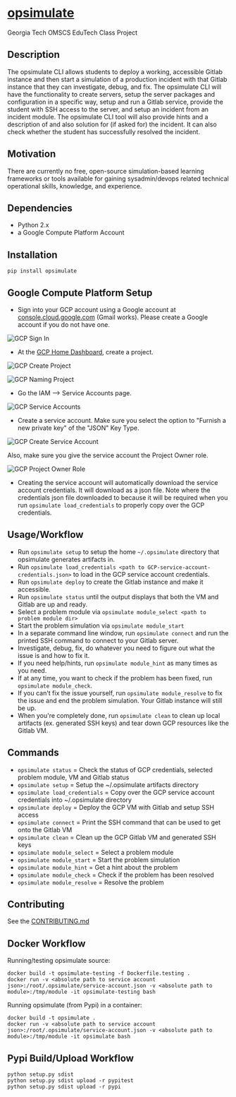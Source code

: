 # [opsimulate](https://pypi.python.org/pypi/opsimulate)
Georgia Tech OMSCS EduTech Class Project

## Description

The opsimulate CLI allows students to deploy a working, accessible Gitlab instance and then start a simulation of a production incident with that Gitlab instance that they can investigate, debug, and fix. The opsimulate CLI will have the functionality to create servers, setup the server packages and configuration in a specific way, setup and run a Gitlab service, provide the student with SSH access to the server, and setup an incident from an incident module. The opsimulate CLI tool will also provide hints and a description of and also solution for (if asked for) the incident. It can also check whether the student has successfully resolved the incident.

## Motivation

There are currently no free, open-source simulation-based learning frameworks or tools available for gaining sysadmin/devops related technical operational skills, knowledge, and experience. 

## Dependencies

- Python 2.x
- a Google Compute Platform Account

## Installation

`pip install opsimulate`

## Google Compute Platform Setup 

- Sign into your GCP account using a Google account at [console.cloud.google.com](console.cloud.google.com) (Gmail works). Please create a Google account if you do not have one.

![GCP Sign In](/docs/screenshots/gcp-sign-in.png?raw=true "GCP Sign In")

- At the [GCP Home Dashboard](https://console.cloud.google.com/projectselector/home/dashboard), create a project.

![GCP Create Project](/docs/screenshots/create-project.png?raw=true "GCP Create Project")

![GCP Naming Project](/docs/screenshots/naming-project.png?raw=true "GCP Naming Project")

- Go the IAM --> Service Accounts page.

![GCP Service Accounts](/docs/screenshots/service-accounts-in-menu.png?raw=true "GCP Service Accounts")

- Create a service account. Make sure you select the option to "Furnish a new private key"
  of the "JSON" Key Type.

![GCP Create Service Account](/docs/screenshots/create-service-account.png?raw=true "GCP Create Service Account")

Also, make sure you give the service account the Project Owner role.

![GCP Project Owner Role](/docs/screenshots/service-account-role.png?raw=true "GCP Project Owner Role")

- Creating the service account will automatically download the service account credentials. It will download as a json file. Note where the credentials json file downloaded to because it will be required when you run `opsimulate load_credentials` to properly copy over the GCP credentials.

## Usage/Workflow

- Run `opsimulate setup` to setup the home `~/.opsimulate` directory that opsimulate generates artifacts in.
- Run `opsimulate load_credentials <path to GCP-service-account-credentials.json>` to load in the GCP service account credentials.
- Run `opsimulate deploy` to create the Gitlab instance and make it accessible.
- Run `opsimulate status` until the output displays that both the VM and Gitlab are up and ready.
- Select a problem module via `opsimulate module_select <path to problem module dir>`
- Start the problem simulation via `opsimulate module_start`
- In a separate command line window, run `opsimulate connect` and run the printed SSH command to connect to your Gitlab server.
- Investigate, debug, fix, do whatever you need to figure out what the issue is and how to fix it.
- If you need help/hints, run `opsimulate module_hint` as many times as you need.
- If at any time, you want to check if the problem has been fixed, run `opsimulate module_check`. 
- If you can't fix the issue yourself, run `opsimulate module_resolve` to fix the issue and end the problem simulation. Your Gitlab instance will still be up.
- When you're completely done, run `opsimulate clean` to clean up local artifacts (ex. generated SSH keys) and tear down GCP resources like the Gitlab VM.

## Commands

- `opsimulate status` = Check the status of GCP credentials, selected problem module, VM and Gitlab status
- `opsimulate setup` = Setup the ~/.opsimulate artifacts directory
- `opsimulate load_credentials` = Copy over the GCP service account credentials into ~/.opsimulate directory
- `opsimulate deploy` = Deploy the GCP VM with Gitlab and setup SSH access
- `opsimulate connect` = Print the SSH command that can be used to get onto the Gitlab VM
- `opsimulate clean` = Clean up the GCP Gitlab VM and generated SSH keys
- `opsimulate module_select` = Select a problem module
- `opsimulate module_start` = Start the problem simulation
- `opsimulate module_hint` = Get a hint about the problem
- `opsimulate module_check` = Check if the problem has been resolved
- `opsimulate module_resolve` = Resolve the problem

## Contributing

See the [CONTRIBUTING.md](./CONTRIBUTING.md)


## Docker Workflow

Running/testing opsimulate source:

```
docker build -t opsimulate-testing -f Dockerfile.testing .
docker run -v <absolute path to service account json>:/root/.opsimulate/service-account.json -v <absolute path to module>:/tmp/module -it opsimulate-testing bash
```

Running opsimulate (from Pypi) in a container:

```
docker build -t opsimulate .
docker run -v <absolute path to service account json>:/root/.opsimulate/service-account.json -v <absolute path to module>:/tmp/module -it opsimulate bash
```


## Pypi Build/Upload Workflow

```
python setup.py sdist
python setup.py sdist upload -r pypitest
python setup.py sdist upload -r pypi
```
